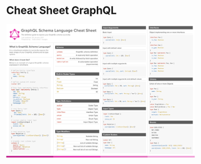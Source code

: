 # Cheat Sheet GraphQL
!['cheat sheet'](https://raw.githubusercontent.com/sogko/graphql-shorthand-notation-cheat-sheet/master/graphql-shorthand-notation-cheat-sheet.png)